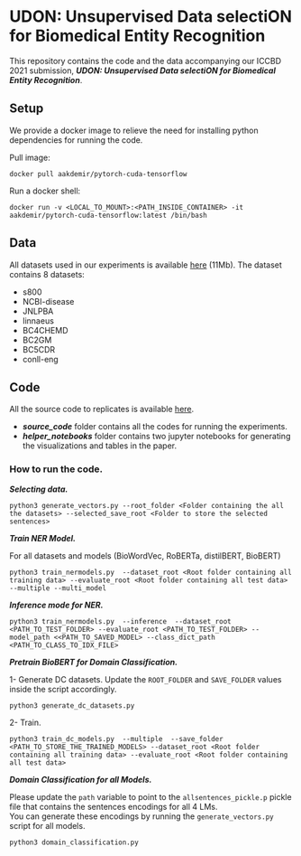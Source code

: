 # UDON: Unsupervised Data selectiON for Biomedical Entity Recognition


This repository contains the code and the data accompanying our ICCBD 2021 submission, ***UDON: Unsupervised Data selectiON for Biomedical Entity Recognition***.  


## Setup

We provide a docker image to relieve the need for installing python dependencies for running the code.

Pull image:  
```
docker pull aakdemir/pytorch-cuda-tensorflow
```

Run a docker shell:  

```
docker run -v <LOCAL_TO_MOUNT>:<PATH_INSIDE_CONTAINER> -it aakdemir/pytorch-cuda-tensorflow:latest /bin/bash
```



## Data

All datasets used in our experiments is available [here](https://drive.google.com/file/d/1iZ3Jv1RrChbbxB0vaQHIrPw5EftjHzds/view?usp=sharing) (11Mb).
The dataset contains 8 datasets:

- s800
- NCBI-disease
- JNLPBA
- linnaeus
- BC4CHEMD
- BC2GM
- BC5CDR
- conll-eng


## Code

All the source code to replicates is available [here](https://drive.google.com/file/d/1OD-72i7G0tVbbp43DcaDlRh1F4puZOTB/view?usp=sharing).
- ***source_code*** folder contains all the codes for running the experiments.  
- ***helper_notebooks*** folder contains two jupyter notebooks for generating the visualizations and tables in the paper.

### How to run the code.


***Selecting data.***

```
python3 generate_vectors.py --root_folder <Folder containing the all the datasets> --selected_save_root <Folder to store the selected sentences> 
```



***Train NER Model.*** 

For all datasets and models (BioWordVec, RoBERTa, distilBERT, BioBERT)
```
python3 train_nermodels.py  --dataset_root <Root folder containing all training data> --evaluate_root <Root folder containing all test data>  --multiple --multi_model
```

***Inference mode for NER.*** 

```
python3 train_nermodels.py  --inference  --dataset_root <PATH_TO_TEST_FOLDER> --evaluate_root <PATH_TO_TEST_FOLDER> --model_path <<PATH_TO_SAVED_MODEL> --class_dict_path <PATH_TO_CLASS_TO_IDX_FILE>
```

***Pretrain BioBERT for Domain Classification.*** 


1- Generate DC datasets. Update the ```ROOT_FOLDER``` and ```SAVE_FOLDER``` values inside the script accordingly. 


```
python3 generate_dc_datasets.py
```

2- Train.  
```
python3 train_dc_models.py  --multiple  --save_folder <PATH_TO_STORE_THE_TRAINED_MODELS> --dataset_root <Root folder containing all training data> --evaluate_root <Root folder containing all test data>
```


***Domain Classification for all Models.*** 

Please update the ```path``` variable to point to the ```allsentences_pickle.p``` pickle file that contains the sentences encodings for all 4 LMs.  
You can generate these encodings by running the ```generate_vectors.py ``` script for all models.

```
python3 domain_classification.py
```